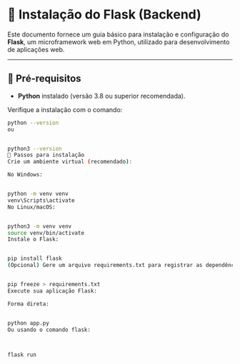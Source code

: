 # 🐍 Instalação do Flask (Backend)

Este documento fornece um guia básico para instalação e configuração do **Flask**, um microframework web em Python, utilizado para desenvolvimento de aplicações web.

---

## 🔧 Pré-requisitos

- **Python** instalado (versão 3.8 ou superior recomendada).

Verifique a instalação com o comando:

```bash
python --version
ou


python3 --version
🚀 Passos para instalação
Crie um ambiente virtual (recomendado):

No Windows:


python -m venv venv
venv\Scripts\activate
No Linux/macOS:


python3 -m venv venv
source venv/bin/activate
Instale o Flask:


pip install flask
(Opcional) Gere um arquivo requirements.txt para registrar as dependências do projeto:


pip freeze > requirements.txt
Execute sua aplicação Flask:

Forma direta:


python app.py
Ou usando o comando flask:



flask run 